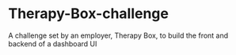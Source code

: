 # Therapy-Box-challenge

A challenge set by an employer, Therapy Box, to build the front and backend of a dashboard UI
